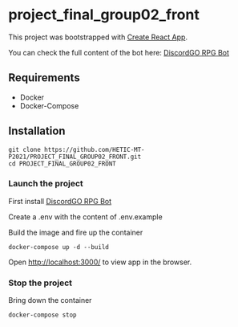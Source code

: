 # project_final_group02_front

This project was bootstrapped with [Create React App](https://github.com/facebook/create-react-app).

You can check the full content of the bot here: [DiscordGO RPG Bot](https://github.com/HETIC-MT-P2021/PROJECT_FINAL_GROUP02_BACK)

## Requirements

- Docker
- Docker-Compose

## Installation

```shell
git clone https://github.com/HETIC-MT-P2021/PROJECT_FINAL_GROUP02_FRONT.git
cd PROJECT_FINAL_GROUP02_FRONT
```

### Launch the project

First install [DiscordGO RPG Bot](https://github.com/HETIC-MT-P2021/PROJECT_FINAL_GROUP02_BACK)

Create a .env with the content of .env.example

Build the image and fire up the container

```shell
docker-compose up -d --build
```

Open [http://localhost:3000/](http://localhost:3000/) to view app in the browser.

### Stop the project

Bring down the container

```shell
docker-compose stop
```
